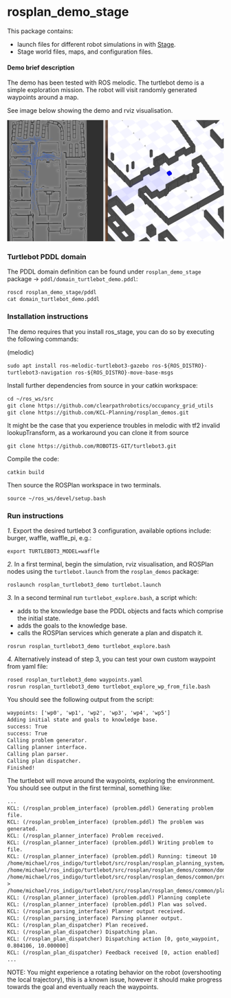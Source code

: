 # rosplan_demo_stage

This package contains:

- launch files for different robot simulations in with [Stage](http://wiki.ros.org/stage).
- Stage world files, maps, and configuration files.

#### Demo brief description

The demo has been tested with ROS melodic. The turtlebot demo is a simple exploration mission. The robot will visit randomly generated waypoints around a map.

See image below showing the demo and rviz visualisation.

![demo screenshot](rosplan_demo_stage.png?raw=true)

### Turtlebot PDDL domain

The PDDL domain definition can be found under `rosplan_demo_stage` package -> `pddl/domain_turtlebot_demo.pddl`:

```
roscd rosplan_demo_stage/pddl
cat domain_turtlebot_demo.pddl
```

### Installation instructions

The demo requires that you install ros_stage, you can do so by executing the following commands:

(melodic)
```
sudo apt install ros-melodic-turtlebot3-gazebo ros-${ROS_DISTRO}-turtlebot3-navigation ros-${ROS_DISTRO}-move-base-msgs
```

Install further dependencies from source in your catkin workspace:
```
cd ~/ros_ws/src
git clone https://github.com/clearpathrobotics/occupancy_grid_utils
git clone https://github.com/KCL-Planning/rosplan_demos.git
```

It might be the case that you experience troubles in melodic with tf2 invalid lookupTransform, as a workaround you can clone it from source
```
git clone https://github.com/ROBOTIS-GIT/turtlebot3.git
```

Compile the code:
```
catkin build
```

Then source the ROSPlan workspace in two terminals.
```
source ~/ros_ws/devel/setup.bash
```

### Run instructions

*1.* Export the desired turtlebot 3 configuration, available options include: burger, waffle, waffle_pi, e.g.:
```
export TURTLEBOT3_MODEL=waffle
```

*2.* In a first terminal, begin the simulation, rviz visualisation, and ROSPlan nodes using the `turtlebot.launch` from the `rosplan_demos` package:
```
roslaunch rosplan_turtlebot3_demo turtlebot.launch
```

*3.* In a second terminal run `turtlebot_explore.bash`, a script which:
- adds to the knowledge base the PDDL objects and facts which comprise the initial state.
- adds the goals to the knowledge base.
- calls the ROSPlan services which generate a plan and dispatch it.
```
rosrun rosplan_turtlebot3_demo turtlebot_explore.bash
```

*4.* Alternatively instead of step 3, you can test your own custom waypoint from yaml file:
```
rosed rosplan_turtlebot3_demo waypoints.yaml
rosrun rosplan_turtlebot3_demo turtlebot_explore_wp_from_file.bash
```

You should see the following output from the script:
```
waypoints: ['wp0', 'wp1', 'wp2', 'wp3', 'wp4', 'wp5']
Adding initial state and goals to knowledge base.
success: True
success: True
Calling problem generator.
Calling planner interface.
Calling plan parser.
Calling plan dispatcher.
Finished!
```

The turtlebot will move around the waypoints, exploring the environment. You should see output in the first terminal, something like:
```
...
KCL: (/rosplan_problem_interface) (problem.pddl) Generating problem file.
KCL: (/rosplan_problem_interface) (problem.pddl) The problem was generated.
KCL: (/rosplan_planner_interface) Problem received.
KCL: (/rosplan_planner_interface) (problem.pddl) Writing problem to file.
KCL: (/rosplan_planner_interface) (problem.pddl) Running: timeout 10 /home/michael/ros_indigo/turtlebot/src/rosplan/rosplan_planning_system/common/bin/popf /home/michael/ros_indigo/turtlebot/src/rosplan/rosplan_demos/common/domain_turtlebot_demo.pddl /home/michael/ros_indigo/turtlebot/src/rosplan/rosplan_demos/common/problem.pddl > /home/michael/ros_indigo/turtlebot/src/rosplan/rosplan_demos/common/plan.pddl
KCL: (/rosplan_planner_interface) (problem.pddl) Planning complete
KCL: (/rosplan_planner_interface) (problem.pddl) Plan was solved.
KCL: (/rosplan_parsing_interface) Planner output received.
KCL: (/rosplan_parsing_interface) Parsing planner output.
KCL: (/rosplan_plan_dispatcher) Plan received.
KCL: (/rosplan_plan_dispatcher) Dispatching plan.
KCL: (/rosplan_plan_dispatcher) Dispatching action [0, goto_waypoint, 0.804106, 10.000000]
KCL: (/rosplan_plan_dispatcher) Feedback received [0, action enabled]
...
```
NOTE: You might experience a rotating behavior on the robot (overshooting the local trajectory), this is a known issue, however it should make progress towards the goal and eventually reach the waypoints.

